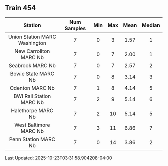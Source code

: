 ## Train 454

| Station | Num Samples | Min | Max | Mean | Median |
| :-----: | :---------: | :-: | :-: | :--: | :----: |
| Union Station MARC Washington | 7 | 0 | 3 | 1.57 | 1 |
| New Carrollton MARC Nb | 7 | 0 | 7 | 2.00 | 1 |
| Seabrook MARC Nb | 7 | 0 | 7 | 2.57 | 2 |
| Bowie State MARC Nb | 7 | 0 | 8 | 3.14 | 3 |
| Odenton MARC Nb | 7 | 1 | 8 | 4.14 | 5 |
| BWI Rail Station MARC Nb | 7 | 2 | 9 | 5.14 | 6 |
| Halethorpe MARC Nb | 7 | 2 | 10 | 5.14 | 5 |
| West Baltimore MARC Nb | 7 | 3 | 11 | 6.86 | 7 |
| Penn Station MARC Nb | 7 | 0 | 14 | 3.86 | 2 |


Last Updated: 2025-10-23T03:31:58.904208-04:00